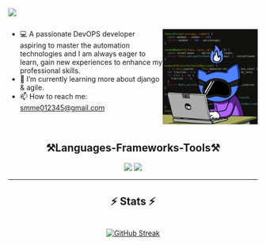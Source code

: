 
<h1 align="Left">
    <img src="https://readme-typing-svg.herokuapp.com?font=Fira+Code&pause=1000&width=435&lines=Hi+Iam+Eissa+👋"/>
</h1>

<ul> 
 <img align="right" src="./Media/1.gif" style="width: 40%; display: inline-block;"/>
 
 <li>💻 A passionate DevOPS developer aspiring to master the automation technologies and I am always eager to learn, gain new experiences to enhance my professional skills.</li>
 <li>🌱 I’m currently learning more about django & agile.</li>
 <li>📫 How to reach me: <a href="mailto:smme012345@gmail.com">smme012345@gmail.com</a></li>
</ul>

<br>
<div align="center">
    <h2 align="center">⚒️Languages-Frameworks-Tools⚒️</h2>
    <img src="https://skillicons.dev/icons?i=aws,django,kubernetes,vscode,github,git,linux,terraform" />
    <img src="https://skillicons.dev/icons?i=python,ansible,bash,nginx,cpp,mysql,docker,jenkins" /><br>
</div>


<hr/>

<h2 align="center">⚡ Stats ⚡</h2>
<br>
<div align=center>
  <a href="https://git.io/streak-stats">
  <img src="https://streak-stats.demolab.com?user=mohammedeissa7" alt="GitHub Streak" />
  </a>  

</div>
